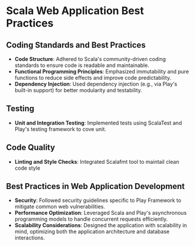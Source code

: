 # Scala Web Application Best Practices

## Coding Standards and Best Practices

- **Code Structure**: Adhered to Scala's community-driven coding standards to ensure code is readable and maintainable.
- **Functional Programming Principles**: Emphasized immutability and pure functions to reduce side effects and improve code predictability.
- **Dependency Injection**: Used dependency injection (e.g., via Play's built-in support) for better modularity and testability.

## Testing

- **Unit and Integration Testing**: Implemented tests using ScalaTest and Play's testing framework to cove unit.

## Code Quality

- **Linting and Style Checks**: Integrated Scalafmt tool to maintail clean code style

## Best Practices in Web Application Development

- **Security**: Followed security guidelines specific to Play Framework to mitigate common web vulnerabilities.
- **Performance Optimization**: Leveraged Scala and Play's asynchronous programming models to handle concurrent requests efficiently.
- **Scalability Considerations**: Designed the application with scalability in mind, optimizing both the application architecture and database interactions.

